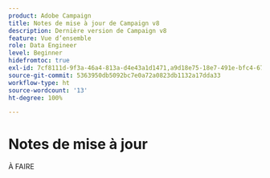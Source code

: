 ```yaml
---
product: Adobe Campaign
title: Notes de mise à jour de Campaign v8
description: Dernière version de Campaign v8
feature: Vue d’ensemble
role: Data Engineer
level: Beginner
hidefromtoc: true
exl-id: 7cf8111d-9f3a-46a4-813a-d4e43a1d1471,a9d18e75-18e7-491e-bfc4-671c3600396e
source-git-commit: 5363950db5092bc7e0a72a0823db1132a17dda33
workflow-type: ht
source-wordcount: '13'
ht-degree: 100%

---
```


# Notes de mise à jour

À FAIRE
